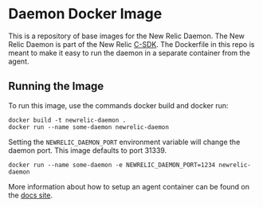 # Daemon Docker Image

This is a repository of base images for the New Relic Daemon. The New Relic Daemon is part of the New Relic [C-SDK](). The Dockerfile in this repo is meant to make it easy to run the daemon in a separate container from the agent.

## Running the Image
To run this image, use the commands docker build and docker run:
```
docker build -t newrelic-daemon .
docker run --name some-daemon newrelic-daemon
```
Setting the `NEWRELIC_DAEMON_PORT` environment variable will change the daemon port. This image defaults to port 31339.
```
docker run --name some-daemon -e NEWRELIC_DAEMON_PORT=1234 newrelic-daemon
```
More information about how to setup an agent container can be found on the [docs site](https://docs.newrelic.com/docs/agents/c-sdk/install-configure/docker-other-container-environments-install-c-sdk).
